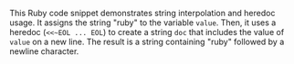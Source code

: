 This Ruby code snippet demonstrates string interpolation and heredoc usage. It assigns the string "ruby" to the variable `value`. Then, it uses a heredoc (`<<~EOL ... EOL`) to create a string `doc` that includes the value of `value` on a new line. The result is a string containing "ruby" followed by a newline character.
